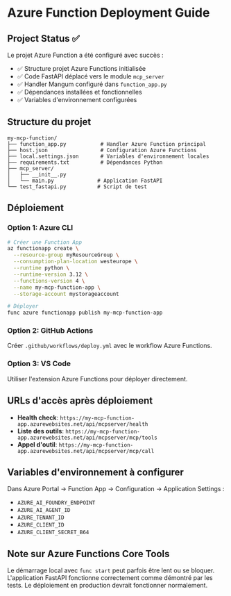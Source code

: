 # Azure Function Deployment Guide

## Project Status ✅

Le projet Azure Function a été configuré avec succès :

- ✅ Structure projet Azure Functions initialisée
- ✅ Code FastAPI déplacé vers le module `mcp_server`
- ✅ Handler Mangum configuré dans `function_app.py`
- ✅ Dépendances installées et fonctionnelles
- ✅ Variables d'environnement configurées

## Structure du projet

```
my-mcp-function/
├── function_app.py           # Handler Azure Function principal
├── host.json                 # Configuration Azure Functions
├── local.settings.json       # Variables d'environnement locales
├── requirements.txt          # Dépendances Python
├── mcp_server/
│   ├── __init__.py
│   └── main.py              # Application FastAPI
└── test_fastapi.py          # Script de test
```

## Déploiement

### Option 1: Azure CLI
```bash
# Créer une Function App
az functionapp create \
  --resource-group myResourceGroup \
  --consumption-plan-location westeurope \
  --runtime python \
  --runtime-version 3.12 \
  --functions-version 4 \
  --name my-mcp-function-app \
  --storage-account mystorageaccount

# Déployer
func azure functionapp publish my-mcp-function-app
```

### Option 2: GitHub Actions
Créer `.github/workflows/deploy.yml` avec le workflow Azure Functions.

### Option 3: VS Code
Utiliser l'extension Azure Functions pour déployer directement.

## URLs d'accès après déploiement

- **Health check**: `https://my-mcp-function-app.azurewebsites.net/api/mcpserver/health`
- **Liste des outils**: `https://my-mcp-function-app.azurewebsites.net/api/mcpserver/mcp/tools`
- **Appel d'outil**: `https://my-mcp-function-app.azurewebsites.net/api/mcpserver/mcp/call`

## Variables d'environnement à configurer

Dans Azure Portal → Function App → Configuration → Application Settings :

- `AZURE_AI_FOUNDRY_ENDPOINT`
- `AZURE_AI_AGENT_ID`
- `AZURE_TENANT_ID`
- `AZURE_CLIENT_ID`
- `AZURE_CLIENT_SECRET_B64`

## Note sur Azure Functions Core Tools

Le démarrage local avec `func start` peut parfois être lent ou se bloquer. L'application FastAPI fonctionne correctement comme démontré par les tests. Le déploiement en production devrait fonctionner normalement.